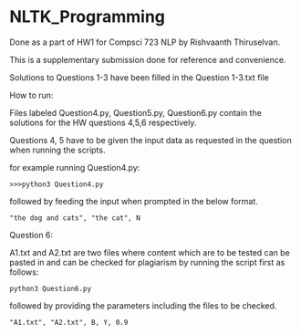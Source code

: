 # NLTK_Programming
Done as a part of HW1 for Compsci 723 NLP by Rishvaanth Thiruselvan.

This is a supplementary submission done for reference and convenience. 

Solutions to Questions 1-3 have been filled in the Question 1-3.txt file


How to run:

Files labeled Question4.py, Question5.py, Question6.py contain
the solutions for the HW questions 4,5,6 respectively.

Questions 4, 5 have to be given the input data as requested in the question
when running the scripts.

for example running Question4.py:

``>>>python3 Question4.py``

followed by feeding the input when prompted in the below format.

```"the dog and cats", "the cat", N```

Question 6:

A1.txt and A2.txt are two files where content which are to be tested
can be pasted in and can be checked for plagiarism by running the script first as follows:

```python3 Question6.py```

followed by providing the parameters including the files to be checked.

```"A1.txt", "A2.txt", B, Y, 0.9```

